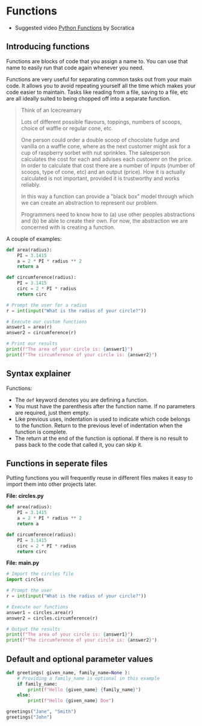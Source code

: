 # Functions

* Suggested video [Python Functions](https://www.youtube.com/watch?v=NE97ylAnrz4&list=PLi01XoE8jYohWFPpC17Z-wWhPOSuh8Er-&index=12)  by Socratica

## Introducing functions

Functions are blocks of code that you assign a name to. You can use that name to easily run that code again whenever you need.

Functions are very useful for separating common tasks out from your main code. It allows you to avoid repeating yourself all the time which makes your code easier to maintain. Tasks like reading from a file, saving to a file, etc are all ideally suited to being chopped off into a separate function. 

> Think of an Icecreamary
> 
> Lots of different possible flavours, toppings, numbers of scoops, choice of waffle or regular cone, etc.
>
> One person could order a double scoop of chocolate fudge and vanilla on a waffle cone, where as the next customer might ask for a cup of raspberry sorbet with nut sprinkles. The salesperson calculates the cost for each and advises each custoemr on the price. In order to calculate that cost there are a number of inputs (number of scoops, type of cone, etc) and an output (price). How it is actually calculated is not important, provided it is trustworthy and works reliably. 
>
> In this way a function can provide a "black box" model through which we can create an abstraction to represent our problem. 
>
> Programmers need to know how to (a) use other peoples abstractions and (b) be able to create their own. For now, the abstraction we are concerned with is creating a function.

A couple of examples:

```python
def area(radius):
    PI = 3.1415
    a = 2 * PI * radius ** 2
    return a

def circumference(radius):
    PI = 3.1415
    circ = 2 * PI * radius
    return circ

# Prompt the user for a radius
r = int(input("What is the radius of your circle?"))

# Execute our custom functions
answer1 = area(r)                
answer2 = circumference(r)       

# Print our results
print(f"The area of your circle is: {answer1}")
print(f"The circumference of your circle is: {answer2}")
```

## Syntax explainer

Functions:

* The `def` keyword denotes you are defining a function.
* You must have the parenthesis after the function name. If no parameters are required, just them empty.
* Like previous uses, indentation is used to indicate which code belongs to the function. Return to the previous level of indentation when the function is complete.
* The return at the end of the function is optional. If there is no result to pass back to the code that called it, you can skip it.

## Functions in seperate files

Putting functions you will frequently reuse in different files makes it easy to import them into other projects later.

**File: circles.py**

```python
def area(radius):
    PI = 3.1415
    a = 2 * PI * radius ** 2
    return a

def circumference(radius):
    PI = 3.1415
    circ = 2 * PI * radius
    return circ
```

**File: main.py**

```python
# Import the circles file
import circles              

# Prompt the user
r = int(input("What is the radius of your circle?"))

# Execute our functions
answer1 = circles.area(r)
answer2 = circles.circumference(r)

# Output the results
print(f"The area of your circle is: {answer1}")
print(f"The circumference of your circle is: {answer2}")
```

## Default and optional parameter values

```python
def greetings( given_name, family_name=None ):
    # Providing a family_name is optional in this example
    if family_name:
        print(f"Hello {given_name} {family_name}")
    else:
        print(f"Hello {given_name} Doe")

greetings("Jane", "Smith")
greetings("John")
```
